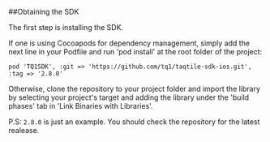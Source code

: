 ##Obtaining the SDK

The first step is installing the SDK.

If one is using Cocoapods for dependency management, simply add the next line in your Podfile and run 'pod install' at the root folder of the project:

```
pod 'TQ1SDK', :git => 'https://github.com/tq1/taqtile-sdk-ios.git', :tag => '2.8.0'
```

Otherwise, clone the repository to your project folder and import the library by selecting your project's target and adding the library under the 'build phases' tab in 'Link Binaries with Libraries'.

P.S: `2.8.0` is just an example. You should check the repository for the latest realease.
